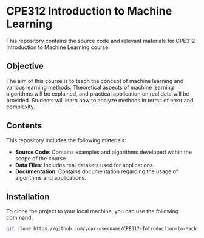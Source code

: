 # CPE312 Introduction to Machine Learning

This repository contains the source code and relevant materials for CPE312 Introduction to Machine Learning course.

## Objective
The aim of this course is to teach the concept of machine learning and various learning methods. Theoretical aspects of machine learning algorithms will be explained, and practical application on real data will be provided. Students will learn how to analyze methods in terms of error and complexity.

## Contents
This repository includes the following materials:

- **Source Code**: Contains examples and algorithms developed within the scope of the course.
- **Data Files**: Includes real datasets used for applications.
- **Documentation**: Contains documentation regarding the usage of algorithms and applications.

## Installation
To clone the project to your local machine, you can use the following command:

```bash
git clone https://github.com/your-username/CPE312-Introduction-to-Machine-Learning.git
